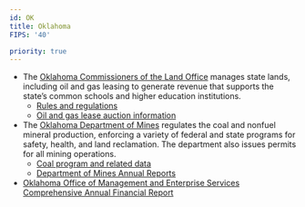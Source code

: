 ```yaml
---
id: OK
title: Oklahoma
FIPS: '40'

priority: true
---
```

* The [Oklahoma Commissioners of the Land Office](http://www.clo.state.ok.us/) manages state lands, including oil and gas leasing to generate revenue that supports the state’s common schools and higher education institutions.
  - [Rules and regulations](https://clo.ok.gov/policy/rules-regulations/)
  - [Oil and gas lease auction information](https://clo.ok.gov/services/auction-information/minerals/)
* The [Oklahoma Department of Mines](http://www.ok.gov/mines/index.html) regulates the coal and nonfuel mineral production, enforcing a variety of federal and state programs for safety, health, and land reclamation. The department also issues permits for all mining operations.
  - [Coal program and related data](http://www.ok.gov/mines/Coal_Program/index.html)
  - [Department of Mines Annual Reports](http://www.ok.gov/mines/Annual_Reports/)
* [Oklahoma Office of Management and Enterprise Services Comprehensive Annual Financial Report](http://www.ok.gov/OSF/documents/cafr14.pdf)
